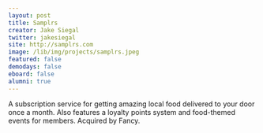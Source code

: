 ```yaml
---
layout: post
title: Samplrs
creator: Jake Siegal
twitter: jakesiegal
site: http://samplrs.com
image: /lib/img/projects/samplrs.jpeg
featured: false
demodays: false
eboard: false
alumni: true
---
```

A subscription service for getting amazing local food delivered to your door once a month. Also features a loyalty points system and food-themed events for members. Acquired by Fancy.